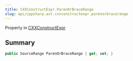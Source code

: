 ```yaml
---
title: CXXConstructExpr.ParenOrBraceRange
slug: api/cppsharp.ast.cxxconstructexpr.parenorbracerange
---
```

Property in [CXXConstructExpr](/api/cppsharp/ast/cxxconstructexpr)

## Summary



```csharp
public SourceRange ParenOrBraceRange { get; set; }
```

